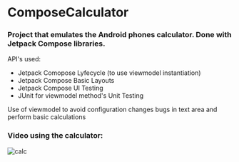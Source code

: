 # ComposeCalculator

### Project that emulates the Android phones calculator. Done with Jetpack Compose libraries.
API's used:
* Jetpack Comopose Lyfecycle (to use viewmodel instantiation)
* Jetpack Compose Basic Layouts
* Jetpack Compose UI Testing
* JUnit for viewmodel method's Unit Testing

Use of viewmodel to avoid configuration changes bugs in text area and perform basic calculations

### Video using the calculator:

![calc](https://github.com/albertbuigues/ComposeCalculator/assets/74981110/65bd9598-9849-4a14-9c08-ba073315e134)
